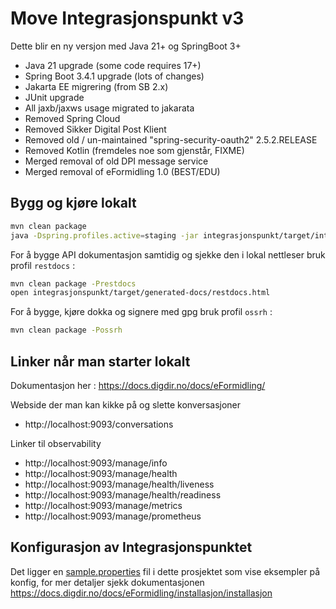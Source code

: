 # Move Integrasjonspunkt v3

Dette blir en ny versjon med Java 21+ og SpringBoot 3+

- Java 21 upgrade (some code requires 17+)
- Spring Boot 3.4.1 upgrade (lots of changes)
- Jakarta EE migrering (from SB 2.x)
- JUnit upgrade
- All jaxb/jaxws usage migrated to jakarata
- Removed Spring Cloud
- Removed Sikker Digital Post Klient
- Removed old / un-maintained "spring-security-oauth2" 2.5.2.RELEASE
- Removed Kotlin (fremdeles noe som gjenstår, FIXME)
- Merged removal of old DPI message service
- Merged removal of eFormidling 1.0 (BEST/EDU)

## Bygg og kjøre lokalt 

```bash
mvn clean package
java -Dspring.profiles.active=staging -jar integrasjonspunkt/target/integrasjonspunkt.jar
```

For å bygge API dokumentasjon samtidig og sjekke den i lokal nettleser bruk profil `restdocs` :
```bash
mvn clean package -Prestdocs
open integrasjonspunkt/target/generated-docs/restdocs.html
```

For å bygge, kjøre dokka og signere med gpg bruk profil `ossrh` :
```bash
mvn clean package -Possrh
```


## Linker når man starter lokalt

Dokumentasjon her : https://docs.digdir.no/docs/eFormidling/

Webside der man kan kikke på og slette konversasjoner
- http://localhost:9093/conversations

Linker til observability
- http://localhost:9093/manage/info
- http://localhost:9093/manage/health
- http://localhost:9093/manage/health/liveness
- http://localhost:9093/manage/health/readiness
- http://localhost:9093/manage/metrics
- http://localhost:9093/manage/prometheus


## Konfigurasjon av Integrasjonspunktet
Det ligger en [sample.properties](integrasjonspunkt-local.sample.properties) fil i dette prosjektet som vise eksempler på
konfig, for mer detaljer sjekk dokumentasjonen https://docs.digdir.no/docs/eFormidling/installasjon/installasjon

